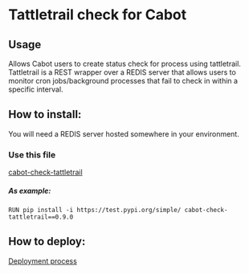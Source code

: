 # Tattletrail check for Cabot

## Usage
Allows Cabot users to create status check for process using tattletrail.  Tattletrail is a REST wrapper over a REDIS server that allows users to monitor cron jobs/background processes that fail to check in within a specific interval.  

## How to install:
You will need a REDIS server hosted somewhere in your environment.

### Use this file
[cabot-check-tattletrail](https://test.pypi.org/project/cabot-check-tattletrail/)

##### As example: 

```RUN pip install -i https://test.pypi.org/simple/ cabot-check-tattletrail==0.9.0```

## How to deploy:

[Deployment process](https://github.com/objectstoragesolutions/cabot-check-tattletrail/wiki/How-to-deploy.)

